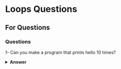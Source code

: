 # Loops Questions
## For Questions
### Questions
1- Can you make a program that prints hello 10 times?

<details><summary><b>Answer</b></summary>
<p>
#### Answer: D
for (let i = 1; i <= 10; i++) {
  console.log(`${i}: Hello`);
}
</p>
</details>

